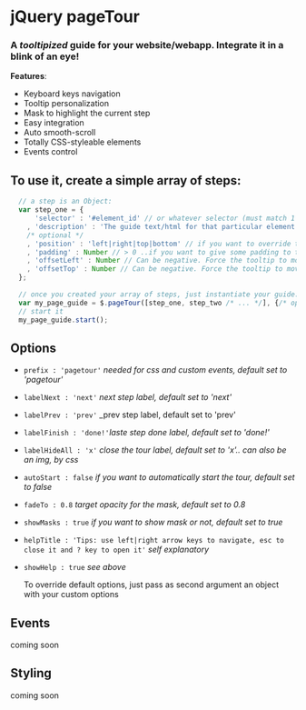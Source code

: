 # jQuery pageTour

### A _tooltipized_ guide for your website/webapp. Integrate it in a blink of an eye!

**Features**:
  * Keyboard keys navigation
  * Tooltip personalization
  * Mask to highlight the current step
  * Easy integration
  * Auto smooth-scroll
  * Totally CSS-styleable elements
  * Events control

## To use it, create a simple array of steps:

```JavaScript
  // a step is an Object:
  var step_one = {
      'selector' : '#element_id' // or whatever selector (must match 1 and only 1 element of the DOM)
    , 'description' : 'The guide text/html for that particular element'
    /* optional */
    , 'position' : 'left|right|top|bottom' // if you want to override the *smart* calculation and force the position of the guide tooltip
    , 'padding' : Number // > 0 ..if you want to give some padding to the current step element, i.e. if the selector matches a label/link
    , 'offsetLeft' : Number // Can be negative. Force the tooltip to move X px to the left
    , 'offsetTop' : Number // Can be negative. Force the tooltip to move X px to the top
  };
  
  // once you created your array of steps, just instantiate your guide:
  var my_page_guide = $.pageTour([step_one, step_two /* ... */], {/* options */});
  // start it
  my_page_guide.start();
```

## Options

* `prefix : 'pagetour'` _needed for css and custom events, default set to 'pagetour'_

* `labelNext : 'next'` _next step label, default set to 'next'_

* `labelPrev : 'prev'` _prev step label, default set to 'prev'

* `labelFinish : 'done!'`_laste step done label, default set to 'done!'_
 
* `labelHideAll : 'x'` _close the tour label, default set to 'x'.. can also be an img, by css_

* `autoStart : false` _if you want to automatically start the tour, default set to false_

* `fadeTo : 0.8` _target opacity for the mask, default set to 0.8_

* `showMasks : true` _if you want to show mask or not, default set to true_
 
* `helpTitle : 'Tips: use left|right arrow keys to navigate, esc to close it and ? key to open it'` _self explanatory_

* `showHelp : true` _see above_

  To override default options, just pass as second argument an object with your custom options

## Events
  coming soon

## Styling
  coming soon

